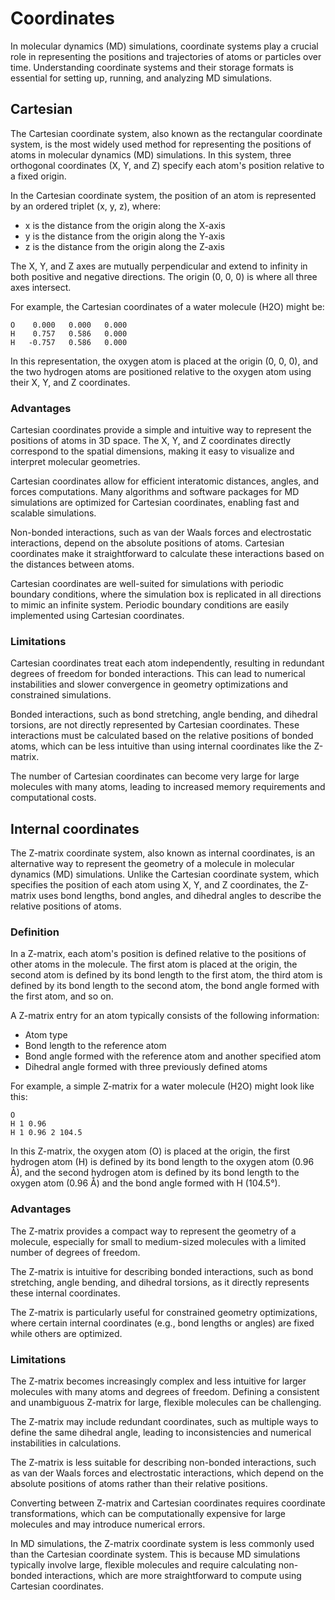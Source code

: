 # Coordinates

In molecular dynamics (MD) simulations, coordinate systems play a crucial role in representing the positions and trajectories of atoms or particles over time.
Understanding coordinate systems and their storage formats is essential for setting up, running, and analyzing MD simulations.

## Cartesian

The Cartesian coordinate system, also known as the rectangular coordinate system, is the most widely used method for representing the positions of atoms in molecular dynamics (MD) simulations. In this system, three orthogonal coordinates (X, Y, and Z) specify each atom's position relative to a fixed origin.

In the Cartesian coordinate system, the position of an atom is represented by an ordered triplet (x, y, z), where:

-   x is the distance from the origin along the X-axis
-   y is the distance from the origin along the Y-axis
-   z is the distance from the origin along the Z-axis

The X, Y, and Z axes are mutually perpendicular and extend to infinity in both positive and negative directions. The origin (0, 0, 0) is where all three axes intersect.

For example, the Cartesian coordinates of a water molecule (H2O) might be:

```text
O    0.000   0.000   0.000
H    0.757   0.586   0.000
H   -0.757   0.586   0.000
```

In this representation, the oxygen atom is placed at the origin (0, 0, 0), and the two hydrogen atoms are positioned relative to the oxygen atom using their X, Y, and Z coordinates.

### Advantages

Cartesian coordinates provide a simple and intuitive way to represent the positions of atoms in 3D space. The X, Y, and Z coordinates directly correspond to the spatial dimensions, making it easy to visualize and interpret molecular geometries.

Cartesian coordinates allow for efficient interatomic distances, angles, and forces computations. Many algorithms and software packages for MD simulations are optimized for Cartesian coordinates, enabling fast and scalable simulations.

Non-bonded interactions, such as van der Waals forces and electrostatic interactions, depend on the absolute positions of atoms. Cartesian coordinates make it straightforward to calculate these interactions based on the distances between atoms.

Cartesian coordinates are well-suited for simulations with periodic boundary conditions, where the simulation box is replicated in all directions to mimic an infinite system. Periodic boundary conditions are easily implemented using Cartesian coordinates.

### Limitations

Cartesian coordinates treat each atom independently, resulting in redundant degrees of freedom for bonded interactions. This can lead to numerical instabilities and slower convergence in geometry optimizations and constrained simulations.

Bonded interactions, such as bond stretching, angle bending, and dihedral torsions, are not directly represented by Cartesian coordinates. These interactions must be calculated based on the relative positions of bonded atoms, which can be less intuitive than using internal coordinates like the Z-matrix.

The number of Cartesian coordinates can become very large for large molecules with many atoms, leading to increased memory requirements and computational costs.

## Internal coordinates

The Z-matrix coordinate system, also known as internal coordinates, is an alternative way to represent the geometry of a molecule in molecular dynamics (MD) simulations.
Unlike the Cartesian coordinate system, which specifies the position of each atom using X, Y, and Z coordinates, the Z-matrix uses bond lengths, bond angles, and dihedral angles to describe the relative positions of atoms.

### Definition

In a Z-matrix, each atom's position is defined relative to the positions of other atoms in the molecule.
The first atom is placed at the origin, the second atom is defined by its bond length to the first atom, the third atom is defined by its bond length to the second atom, the bond angle formed with the first atom, and so on.

A Z-matrix entry for an atom typically consists of the following information:

-   Atom type
-   Bond length to the reference atom
-   Bond angle formed with the reference atom and another specified atom
-   Dihedral angle formed with three previously defined atoms

For example, a simple Z-matrix for a water molecule (H2O) might look like this:

```text
O
H 1 0.96
H 1 0.96 2 104.5
```

In this Z-matrix, the oxygen atom (O) is placed at the origin, the first hydrogen atom (H) is defined by its bond length to the oxygen atom (0.96 Å), and the second hydrogen atom is defined by its bond length to the oxygen atom (0.96 Å) and the bond angle formed with H (104.5°).

### Advantages

The Z-matrix provides a compact way to represent the geometry of a molecule, especially for small to medium-sized molecules with a limited number of degrees of freedom.

The Z-matrix is intuitive for describing bonded interactions, such as bond stretching, angle bending, and dihedral torsions, as it directly represents these internal coordinates.

The Z-matrix is particularly useful for constrained geometry optimizations, where certain internal coordinates (e.g., bond lengths or angles) are fixed while others are optimized.

### Limitations

The Z-matrix becomes increasingly complex and less intuitive for larger molecules with many atoms and degrees of freedom. Defining a consistent and unambiguous Z-matrix for large, flexible molecules can be challenging.

The Z-matrix may include redundant coordinates, such as multiple ways to define the same dihedral angle, leading to inconsistencies and numerical instabilities in calculations.

The Z-matrix is less suitable for describing non-bonded interactions, such as van der Waals forces and electrostatic interactions, which depend on the absolute positions of atoms rather than their relative positions.

Converting between Z-matrix and Cartesian coordinates requires coordinate transformations, which can be computationally expensive for large molecules and may introduce numerical errors.

In MD simulations, the Z-matrix coordinate system is less commonly used than the Cartesian coordinate system. This is because MD simulations typically involve large, flexible molecules and require calculating non-bonded interactions, which are more straightforward to compute using Cartesian coordinates.
